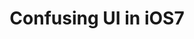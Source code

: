 ---
title: Confusing UI in iOS7
excerpt: It’s flat, it’s beautiful — and it can teach us a lot about how a sloppy interface implementation can successfully confuse users.
medium: Medium
image: /img/blog/confusing.png
weblink: https://medium.com/@presskind/confusing-ui-in-ios7-ce87662270cf
---